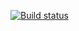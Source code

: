 [![Build status](https://ci.appveyor.com/api/projects/status/iaegbayyxq24irk3/branch/master?svg=true)](https://ci.appveyor.com/project/Shamiltestgrid/aqa-task-5-patterns-part-1/branch/master)

